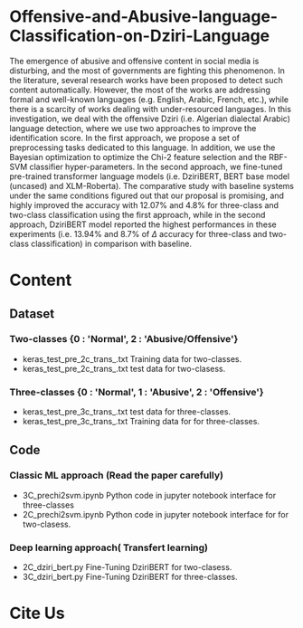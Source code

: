 # Offensive-and-Abusive-language-Classification-on-Dziri-Language
The emergence of abusive and offensive content in social media is disturbing, and the most of governments are fighting this phenomenon. In the literature, several research works have been proposed to detect such content automatically. However, the most of the works are addressing formal and well-known languages (e.g. English, Arabic, French, etc.), while there is a scarcity of works dealing with under-resourced languages. In this investigation, we deal with the offensive Dziri (i.e. Algerian dialectal Arabic) language detection, where we use two approaches to improve the identification score. In the first approach,
  we propose a set of preprocessing tasks dedicated to this language. In addition, we use the Bayesian optimization to optimize the Chi-2 feature selection and the RBF-SVM classifier hyper-parameters. In the second approach, we fine-tuned pre-trained transformer language models (i.e. DziriBERT, BERT base model (uncased) and XLM-Roberta). The comparative study with baseline systems under the same conditions figured out that our proposal is promising, and highly improved the accuracy with 12.07\% and 4.8\% for three-class and two-class classification using the first approach, while in the second approach, DziriBERT model reported the highest performances in these experiments
  (i.e. 13.94\% and 8.7\% of $\Delta$ accuracy for three-class and two-class classification) in comparison with baseline.
# Content

## Dataset

### Two-classes {0 : 'Normal', 2 : 'Abusive/Offensive'}
 
* keras_test_pre_2c_trans_.txt Training data for two-classes.
* keras_test_pre_2c_trans_.txt test data for two-clasess.

### Three-classes {0 : 'Normal', 1 : 'Abusive', 2 : 'Offensive'}

* keras_test_pre_3c_trans_.txt test data for three-classes.
* keras_test_pre_3c_trans_.txt Training data for for three-classes.

 ## Code
 
### Classic ML approach (Read the paper carefully)

* 3C_prechi2svm.ipynb Python code in jupyter notebook interface for three-classes
* 2C_prechi2svm.ipynb Python code in jupyter notebook interface for for two-clasess.

### Deep learning approach( Transfert learning)
* 2C_dziri_bert.py Fine-Tuning DziriBERT  for two-clasess.
* 3C_dziri_bert.py Fine-Tuning DziriBERT  for three-classes.

# Cite Us
